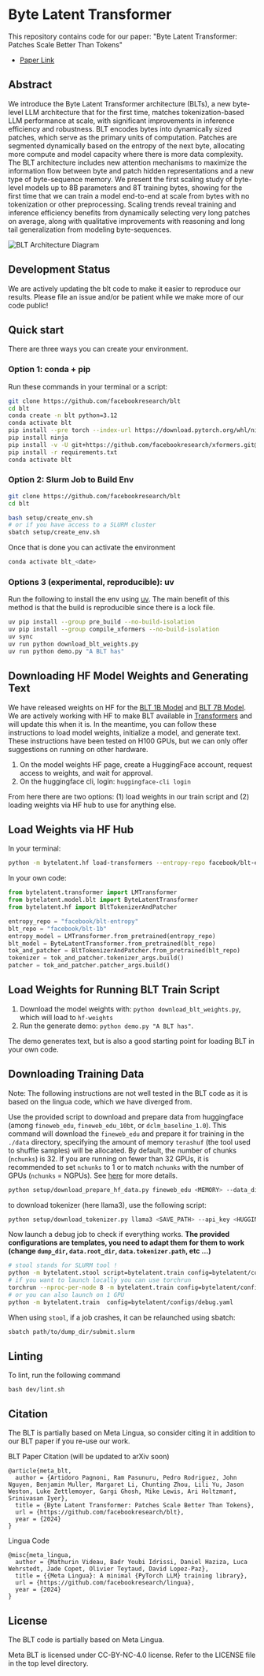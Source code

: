 # Byte Latent Transformer

This repository contains code for our paper: "Byte Latent Transformer: Patches Scale Better Than Tokens"

- [Paper Link](https://dl.fbaipublicfiles.com/blt/BLT__Patches_Scale_Better_Than_Tokens.pdf)

## Abstract

We introduce the Byte Latent Transformer architecture (BLTs), a new byte-level LLM architecture that
for the first time, matches tokenization-based LLM performance at scale, with significant improvements
in inference efficiency and robustness. BLT encodes bytes into dynamically sized patches, which serve
as the primary units of computation. Patches are segmented dynamically based on the entropy of the
next byte, allocating more compute and model capacity where there is more data complexity. The BLT
architecture includes new attention mechanisms to maximize the information flow between byte and
patch hidden representations and a new type of byte-sequence memory. We present the first scaling
study of byte-level models up to 8B parameters and 8T training bytes, showing for the first time
that we can train a model end-to-end at scale from bytes with no tokenization or other preprocessing.
Scaling trends reveal training and inference efficiency benefits from dynamically selecting very long
patches on average, along with qualitative improvements with reasoning and long tail generalization
from modeling byte-sequences.

![BLT Architecture Diagram](blt-figure.jpg)

## Development Status

We are actively updating the blt code to make it easier to reproduce our results.
Please file an issue and/or be patient while we make more of our code public!

## Quick start

There are three ways you can create your environment.

### Option 1: conda + pip

Run these commands in your terminal or a script:

```bash
git clone https://github.com/facebookresearch/blt
cd blt
conda create -n blt python=3.12
conda activate blt
pip install --pre torch --index-url https://download.pytorch.org/whl/nightly/cu121
pip install ninja
pip install -v -U git+https://github.com/facebookresearch/xformers.git@de742ec3d64bd83b1184cc043e541f15d270c148
pip install -r requirements.txt
conda activate blt
```

### Option 2: Slurm Job to Build Env

```bash
git clone https://github.com/facebookresearch/blt
cd blt

bash setup/create_env.sh
# or if you have access to a SLURM cluster
sbatch setup/create_env.sh
```

Once that is done you can activate the environment

```bash
conda activate blt_<date>
```

### Options 3 (experimental, reproducible): uv

Run the following to install the env using [uv](https://docs.astral.sh/uv/).
The main benefit of this method is that the build is reproducible since there is a lock file.

```bash
uv pip install --group pre_build --no-build-isolation
uv pip install --group compile_xformers --no-build-isolation
uv sync
uv run python download_blt_weights.py
uv run python demo.py "A BLT has"
```

## Downloading HF Model Weights and Generating Text

We have released weights on HF for the [BLT 1B Model](https://huggingface.co/facebook/blt-1b) and [BLT 7B Model](https://huggingface.co/facebook/blt-7b).
We are actively working with HF to make BLT available in [Transformers](https://huggingface.co/docs/transformers/en/index) and will update this when it is.
In the meantime, you can follow these instructions to load model weights, initialize a model, and generate text.
These instructions have been tested on H100 GPUs, but we can only offer suggestions on running on other hardware.

1. On the model weights HF page, create a HuggingFace account, request access to weights, and wait for approval.
2. On the huggingface cli, login: `huggingface-cli login`

From here there are two options: (1) load weights in our train script and (2) loading weights via HF hub to use for anything else.

## Load Weights via HF Hub

In your terminal:

```bash
python -m bytelatent.hf load-transformers --entropy-repo facebook/blt-entropy --blt-repo facebook/blt-1b --prompt "My test prompt" hub
```

In your own code:

```python
from bytelatent.transformer import LMTransformer
from bytelatent.model.blt import ByteLatentTransformer
from bytelatent.hf import BltTokenizerAndPatcher

entropy_repo = "facebook/blt-entropy"
blt_repo = "facebook/blt-1b"
entropy_model = LMTransformer.from_pretrained(entropy_repo)
blt_model = ByteLatentTransformer.from_pretrained(blt_repo)
tok_and_patcher = BltTokenizerAndPatcher.from_pretrained(blt_repo)
tokenizer = tok_and_patcher.tokenizer_args.build()
patcher = tok_and_patcher.patcher_args.build()
```

## Load Weights for Running BLT Train Script

1. Download the model weights with: `python download_blt_weights.py`, which will load to `hf-weights`
2. Run the generate demo: `python demo.py "A BLT has"`.

The demo generates text, but is also a good starting point for loading BLT in your own code.

## Downloading Training Data

Note: The following instructions are not well tested in the BLT code as it is based on the lingua code, which we have diverged from.

Use the provided script to download and prepare data from huggingface (among `fineweb_edu`, `fineweb_edu_10bt`, or `dclm_baseline_1.0`).
This command will download the `fineweb_edu` and prepare it for training in the `./data` directory, specifying the amount of memory `terashuf` (the tool used to shuffle samples) will be allocated. By default, the number of chunks (`nchunks`) is 32. If you are running on fewer than 32 GPUs, it is recommended to set `nchunks` to 1 or to match `nchunks` with the number of GPUs (`nchunks` = NGPUs). See [here](https://github.com/facebookresearch/lingua/issues/55#issuecomment-2483643076) for more details.

```bash
python setup/download_prepare_hf_data.py fineweb_edu <MEMORY> --data_dir ./data --seed 42 --nchunks <NCHUNKS>
```

to download tokenizer (here llama3), use the following script:

```bash
python setup/download_tokenizer.py llama3 <SAVE_PATH> --api_key <HUGGINGFACE_TOKEN>
```

Now launch a debug job to check if everything works. **The provided configurations are templates, you need to adapt them for them to work (change `dump_dir`, `data.root_dir`, `data.tokenizer.path`, etc ...)**

```bash
# stool stands for SLURM tool !
python -m bytelatent.stool script=bytelatent.train config=bytelatent/configs/debug.yaml nodes=1 partition=<partition>
# if you want to launch locally you can use torchrun
torchrun --nproc-per-node 8 -m bytelatent.train config=bytelatent/configs/debug.yaml
# or you can also launch on 1 GPU
python -m bytelatent.train  config=bytelatent/configs/debug.yaml
```

When using `stool`, if a job crashes, it can be relaunched using sbatch:

```bash
sbatch path/to/dump_dir/submit.slurm
```

## Linting

To lint, run the following command

```
bash dev/lint.sh
```

## Citation

The BLT is partially based on Meta Lingua, so consider citing it in addition to our BLT paper if you re-use our work.

BLT Paper Citation (will be updated to arXiv soon)

```
@article{meta_blt,
  author = {Artidoro Pagnoni, Ram Pasunuru, Pedro Rodriguez, John Nguyen, Benjamin Muller, Margaret Li, Chunting Zhou, Lili Yu, Jason Weston, Luke Zettlemoyer, Gargi Ghosh, Mike Lewis, Ari Holtzman†, Srinivasan Iyer},
  title = {Byte Latent Transformer: Patches Scale Better Than Tokens},
  url = {https://github.com/facebookresearch/blt},
  year = {2024}
}
```

Lingua Code

```
@misc{meta_lingua,
  author = {Mathurin Videau, Badr Youbi Idrissi, Daniel Haziza, Luca Wehrstedt, Jade Copet, Olivier Teytaud, David Lopez-Paz},
  title = {{Meta Lingua}: A minimal {PyTorch LLM} training library},
  url = {https://github.com/facebookresearch/lingua},
  year = {2024}
}
```

## License

The BLT code is partially based on Meta Lingua.

Meta BLT is licensed under CC-BY-NC-4.0 license. Refer to the LICENSE file in the top level directory.
